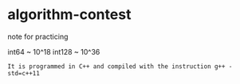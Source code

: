 # algorithm-contest
note for practicing

int64 ~ 10^18
int128 ~ 10^36

``It is programmed in C++ and compiled with the instruction g++ -std=c++11``